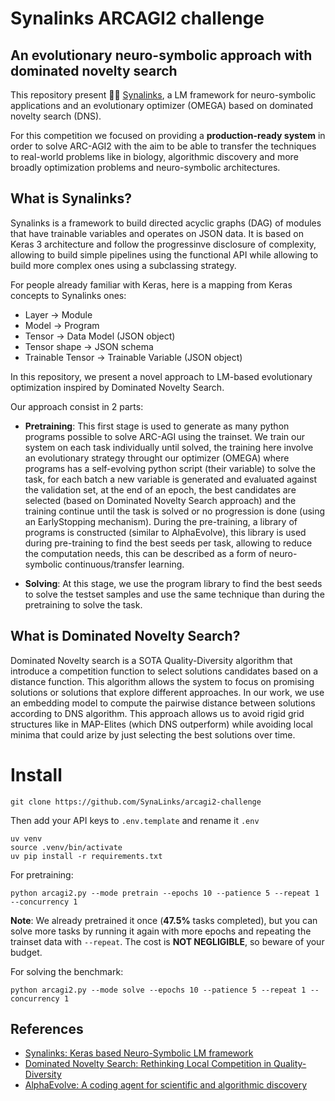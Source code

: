 # Synalinks ARCAGI2 challenge

## An evolutionary neuro-symbolic approach with dominated novelty search

This repository present 🧠🔗 [Synalinks](https://github.com/SynaLinks/synalinks), a LM framework for neuro-symbolic applications and an evolutionary optimizer (OMEGA) based on dominated novelty search (DNS).

For this competition we focused on providing a **production-ready system** in order to solve ARC-AGI2 with the aim to be able to transfer the techniques to real-world problems like in biology, algorithmic discovery and more broadly optimization problems and neuro-symbolic architectures.

## What is Synalinks?

Synalinks is a framework to build directed acyclic graphs (DAG) of modules that have trainable variables and operates on JSON data. It is based on Keras 3 architecture and follow the progressinve disclosure of complexity, allowing to build simple pipelines using the functional API while allowing to build more complex ones using a subclassing strategy.

For people already familiar with Keras, here is a mapping from Keras concepts to Synalinks ones:

- Layer -> Module
- Model -> Program
- Tensor -> Data Model (JSON object)
- Tensor shape -> JSON schema
- Trainable Tensor -> Trainable Variable (JSON object)

In this repository, we present a novel approach to LM-based evolutionary optimization inspired by Dominated Novelty Search.

Our approach consist in 2 parts:

- **Pretraining**: This first stage is used to generate as many python programs possible to solve ARC-AGI using the trainset. We train our system on each task individually until solved, the training here involve an evolutionary strategy throught our optimizer (OMEGA) where programs has a self-evolving python script (their variable) to solve the task, for each batch a new variable is generated and evaluated against the validation set, at the end of an epoch, the best candidates are selected (based on Dominated Novelty Search approach) and the training continue until the task is solved or no progression is done (using an EarlyStopping mechanism). During the pre-training, a library of programs is constructed (similar to AlphaEvolve), this library is used during pre-training to find the best seeds per task, allowing to reduce the computation needs, this can be described as a form of neuro-symbolic continuous/transfer learning.

- **Solving**: At this stage, we use the program library to find the best seeds to solve the testset samples and use the same technique than during the pretraining to solve the task.

## What is Dominated Novelty Search?

Dominated Novelty search is a SOTA Quality-Diversity algorithm that introduce a competition function to select solutions candidates based on a distance function. This algorithm allows the system to focus on promising solutions or solutions that explore different approaches. In our work, we use an embedding model to compute the pairwise distance between solutions according to DNS algorithm. This approach allows us to avoid rigid grid structures like in MAP-Elites (which DNS outperform) while avoiding local minima that could arize by just selecting the best solutions over time.

# Install

```
git clone https://github.com/SynaLinks/arcagi2-challenge
```

Then add your API keys to `.env.template` and rename it `.env`

```shell
uv venv
source .venv/bin/activate
uv pip install -r requirements.txt
```

For pretraining:

```shell
python arcagi2.py --mode pretrain --epochs 10 --patience 5 --repeat 1 --concurrency 1
```

**Note**: We already pretrained it once (**47.5%** tasks completed), but you can solve more tasks by running it again with more epochs and repeating the trainset data with `--repeat`. The cost is **NOT NEGLIGIBLE**, so beware of your budget.

For solving the benchmark:

```shell
python arcagi2.py --mode solve --epochs 10 --patience 5 --repeat 1 --concurrency 1
```

## References
- [Synalinks: Keras based Neuro-Symbolic LM framework](https://github.com/SynaLinks/synalinks)
- [Dominated Novelty Search: Rethinking Local Competition in Quality-Diversity](https://arxiv.org/pdf/2502.00593)
- [AlphaEvolve: A coding agent for scientific and algorithmic discovery](https://arxiv.org/pdf/2506.13131)
